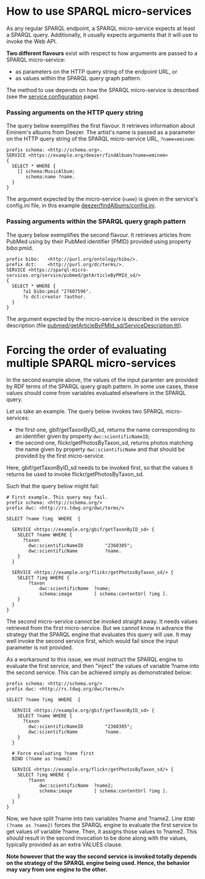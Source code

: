 # How to use SPARQL micro-services

As any regular SPARQL endpoint, a SPARQL micro-service expects at least a SPARQL query. Additionally, it usually expects arguments that it will use to invoke the Web API.

__Two different flavours__ exist with respect to how arguments are passed to a SPARQL micro-service: 
- as parameters on the HTTP query string of the endpoint URL, or
- as values within the SPARQL query graph pattern.

The method to use depends on how the SPARQL micro-service is described (see the [service configuration](02-config.md) page).

### Passing arguments on the HTTP query string

The query below exemplifies the first flavour. It retrieves information about Eminem's albums from Deezer. The artist's name is passed as a parameter on the HTTP query string of the SPARQL micro-service URL, ```?name=eminem```:

```sparql
prefix schema: <http://schema.org>.
SERVICE <https://example.org/deezer/findAlbums?name=eminem>
{
  SELECT * WHERE {
    [] schema:MusicAlbum;
       schema:name ?name.
  }
}
```

The argument expected by the micro-service (```name```) is given in the service's config.ini file, in this example [deezer/findAlbums/config.ini](../services/deezer/findAlbums/config.ini).


### Passing arguments within the SPARQL query graph pattern

The query below exemplifies the second flavour. 
It retrieves articles from PubMed using by their PubMed identifier (PMID) provided using property bibo:pmid.

```sparql
prefix bibo:   <http://purl.org/ontology/bibo/>.
prefix dct:    <http://purl.org/dc/terms/>.
SERVICE <https://sparql-micro-services.org/service/pubmed/getArticleByPMId_sd/>
{
  SELECT * WHERE {
      ?a1 bibo:pmid "27607596".
      ?s dct:creator ?author.
  }
}
```

The argument expected by the micro-service is described in the service description (file [pubmed/getArticleByPMId_sd/ServiceDescription.ttl](../services/pubmed/getArticleByPMId_sd/ServiceDescription.ttl)).


# Forcing the order of evaluating multiple SPARQL micro-services

In the second example above, the values of the input paramter are provided by RDF terms of the SPARQL query graph pattern.
In some use cases, these values should come from variables evaluated elsewhere in the SPARQL query.

Let us take an example. The query below invokes two SPARQL micro-services:
  * the first one, gbif/getTaxonByID_sd, returns the name corresponding to an identifier given by property `dwc:scientificNameID`;
  * the second one, flickr/getPhotosByTaxon_sd, returns photos matching the name given by property `dwc:scientificName` and that should be provided by the first micro-service.

Here, gbif/getTaxonByID_sd needs to be invoked first, so that the values it returns be used to invoke flickr/getPhotosByTaxon_sd.

Such that the query below might fail:

```sparql
# First example. This query may fail.
prefix schema: <http://schema.org/>
prefix dwc: <http://rs.tdwg.org/dwc/terms/>

SELECT ?name ?img  WHERE  {
 
  SERVICE <https://example.org/gbif/getTaxonByID_sd> {		
    SELECT ?name WHERE {
      ?taxon
        dwc:scientificNameID        "2360305";
        dwc:scientificName          ?name.
    }
  }

  SERVICE <https://example.org/flickr/getPhotosByTaxon_sd/> {		
    SELECT ?img WHERE {
        ?taxon
            dwc:scientificName  ?name;
            schema:image        [ schema:contentUrl ?img ].
    }
  }
}
```

The second micro-service cannot be invoked straight away. It needs values retrieved from the first micro-service. But we cannot know in advance the strategy that the SPARQL engine that evaluates this query will use. It may well invoke the second service first, which would fail since the input parameter is not provided.

As a workaround to this issue, we must instruct the SPARQL engine to evaluate the first service, and then "inject" the values of variable ?name into the second service. This can be achieved simply as demonstrated below:

```sparql
prefix schema: <http://schema.org/>
prefix dwc: <http://rs.tdwg.org/dwc/terms/>

SELECT ?name ?img  WHERE  {
 
  SERVICE <https://example.org/gbif/getTaxonByID_sd> {		
    SELECT ?name WHERE {
      ?taxon
        dwc:scientificNameID        "2360305";
        dwc:scientificName          ?name.
    }
  }

  # Force evaluating ?name first
  BIND (?name as ?name2)

  SERVICE <https://example.org/flickr/getPhotosByTaxon_sd/> {		
    SELECT ?img WHERE {
        ?taxon
            dwc:scientificName  ?name2;
            schema:image        [ schema:contentUrl ?img ].
    }
  }
}
```

Now, we have split ?name into two variables ?name and ?name2. Line `BIND (?name as ?name2)` forces the SPARQL engine to evaluate the first service to get values of variable ?name. Then, it assigns those values to ?name2. 
This *should* result in the second invocation to be done along with the values, typically provided as an extra VALUES clause.

**Note however that the way the second service is invoked totally depends on the strategy of the SPARQL engine being used. Hence, the behavior may vary from one engine to the other.**
